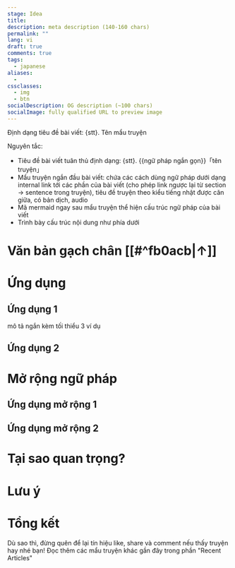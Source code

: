 ```yaml
---
stage: Idea
title:
description: meta description (140‑160 chars)
permalink: ""
lang: vi
draft: true
comments: true
tags:
  - japanese
aliases:
  - 
cssclasses:
  - img
  - btn
socialDescription: OG description (~100 chars)
socialImage: fully qualified URL to preview image
---
```

Định dạng tiêu đề bài viết: {stt}. Tên mẩu truyện 


Nguyên tắc:
- Tiêu đề bài viết tuân thủ định dạng: {stt}. {{ngữ pháp ngắn gọn}}「tên truyện」
- Mẩu truyện ngắn đầu bài viết: chứa các cách dùng ngữ pháp dưới dạng internal link tới các phần của bài viết (cho phép link ngược lại từ section -> sentence trong truyện), tiêu đề truyện theo kiểu tiếng nhật được căn giữa, có bản dịch, audio
- Mã mermaid ngay sau mẩu truyện thể hiện cấu trúc ngữ pháp của bài viết
- Trình bày cấu trúc nội dung như phía dưới

# Văn bản gạch chân [[#^fb0acb|↑]]

# Ứng dụng

## Ứng dụng 1
mô tả ngắn kèm tối thiểu 3 ví dụ
## Ứng dụng 2

# Mở rộng ngữ pháp

## Ứng dụng mở rộng 1

## Ứng dụng mở rộng 2

# Tại sao quan trọng?

# Lưu ý

# Tổng kết


Dù sao thì, đừng quên để lại tín hiệu like, share và comment nếu thấy truyện hay nhé bạn! Đọc thêm các mẩu truyện khác gần đây trong phần "Recent Articles" 









